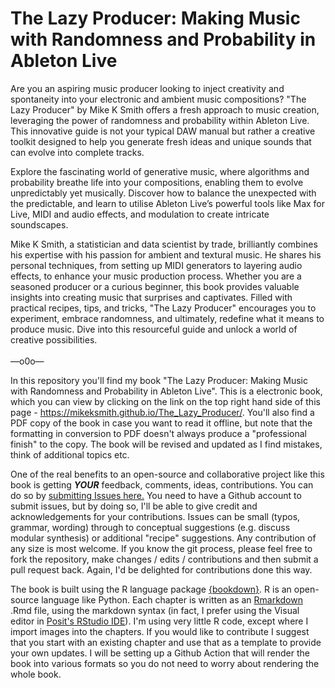 # The Lazy Producer: Making Music with Randomness and Probability in Ableton Live

Are you an aspiring music producer looking to inject creativity and spontaneity into your electronic and ambient music compositions? "The Lazy Producer" by Mike K Smith offers a fresh approach to music creation, leveraging the power of randomness and probability within Ableton Live. This innovative guide is not your typical DAW manual but rather a creative toolkit designed to help you generate fresh ideas and unique sounds that can evolve into complete tracks.

Explore the fascinating world of generative music, where algorithms and probability breathe life into your compositions, enabling them to evolve unpredictably yet musically. Discover how to balance the unexpected with the predictable, and learn to utilise Ableton Live’s powerful tools like Max for Live, MIDI and audio effects, and modulation to create intricate soundscapes.

Mike K Smith, a statistician and data scientist by trade, brilliantly combines his expertise with his passion for ambient and textural music. He shares his personal techniques, from setting up MIDI generators to layering audio effects, to enhance your music production process. Whether you are a seasoned producer or a curious beginner, this book provides valuable insights into creating music that surprises and captivates. Filled with practical recipes, tips, and tricks, "The Lazy Producer" encourages you to experiment, embrace randomness, and ultimately, redefine what it means to produce music. Dive into this resourceful guide and unlock a world of creative possibilities.\
\
—o0o—

In this repository you'll find my book "The Lazy Producer: Making Music with Randomness and Probability in Ableton Live". This is a electronic book, which you can view by clicking on the link on the top right hand side of this page - <https://mikeksmith.github.io/The_Lazy_Producer/>. You'll also find a PDF copy of the book in case you want to read it offline, but note that the formatting in conversion to PDF doesn't always produce a "professional finish" to the copy. The book will be revised and updated as I find mistakes, think of additional topics etc.

One of the real benefits to an open-source and collaborative project like this book is getting ***YOUR*** feedback, comments, ideas, contributions. You can do so by [submitting Issues here.](https://github.com/MikeKSmith/The_Lazy_Producer/issues) You need to have a Github account to submit issues, but by doing so, I'll be able to give credit and acknowledgements for your contributions. Issues can be small (typos, grammar, wording) through to conceptual suggestions (e.g. discuss modular synthesis) or additional "recipe" suggestions. Any contribution of any size is most welcome. If you know the git process, please feel free to fork the repository, make changes / edits / contributions and then submit a pull request back. Again, I'd be delighted for contributions done this way.

The book is built using the R language package [{bookdown}](https://bookdown.org). R is an open-source language like Python. Each chapter is written as an [Rmarkdown](https://rmarkdown.rstudio.com) .Rmd file, using the markdown syntax (in fact, I prefer using the Visual editor in [Posit's RStudio IDE](https://posit.co/downloads/)). I'm using very little R code, except where I import images into the chapters. If you would like to contribute I suggest that you start with an existing chapter and use that as a template to provide your own updates. I will be setting up a Github Action that will render the book into various formats so you do not need to worry about rendering the whole book.
